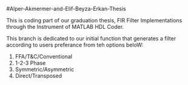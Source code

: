 #Alper-Akmermer-and-Elif-Beyza-Erkan-Thesis

This is coding part of our graduation thesis,
FIR Filter Implementations through the Instrument of MATLAB HDL Coder.

This branch is dedicated to our initial function that generates a filter according to users preferance from teh options beloW:

1) FFA/T&C/Conventional
2) 1-2-3 Phase
3) Symmetric/Asymmetric
4) Direct/Transposed



